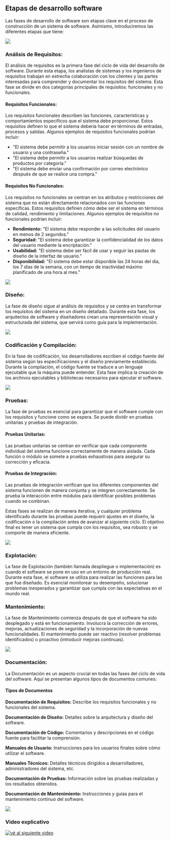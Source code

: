 ## Etapas de desarrollo software
<!-- Se crea un título donde se define que son las etapas de desarrollo -->
Las fases de desarrollo de software son etapas clave en el proceso de construcción de un sistema de software. Asimismo, introduciremos las diferentes etapas que tiene:

![](https://www.cudi.ar/wp-content/uploads/2021/06/desarrollo-software.jpg)
### Análisis de Requisitos:
<!-- Se crea un título nuevo donde se empieza a explicar cada una de las fases y insertamos una imagen en cada una de las etapas de desarrollo software -->
El análisis de requisitos es la primera fase del ciclo de vida del desarrollo de software. Durante esta etapa, los analistas de sistemas y los ingenieros de requisitos trabajan en estrecha colaboración con los clientes y las partes interesadas para comprender y documentar los requisitos del sistema. Esta fase se divide en dos categorías principales de requisitos: funcionales y no funcionales.

#### Requisitos Funcionales:

Los requisitos funcionales describen las funciones, características y comportamientos específicos que el sistema debe proporcionar. Estos requisitos definen lo que el sistema debería hacer en términos de entradas, procesos y salidas. Algunos ejemplos de requisitos funcionales podrían incluir:

- "El sistema debe permitir a los usuarios iniciar sesión con un nombre de usuario y una contraseña."
- "El sistema debe permitir a los usuarios realizar búsquedas de productos por categoría."
- "El sistema debe enviar una confirmación por correo electrónico después de que se realice una compra."

#### Requisitos No Funcionales:

Los requisitos no funcionales se centran en los atributos y restricciones del sistema que no están directamente relacionados con las funciones específicas. Estos requisitos definen cómo debe ser el sistema en términos de calidad, rendimiento y limitaciones. Algunos ejemplos de requisitos no funcionales podrían incluir:

- **Rendimiento:** "El sistema debe responder a las solicitudes del usuario en menos de 2 segundos."
- **Seguridad:** "El sistema debe garantizar la confidencialidad de los datos del usuario mediante la encriptación."
- **Usabilidad:** "El sistema debe ser fácil de usar y seguir las pautas de diseño de la interfaz de usuario."
- **Disponibilidad:** "El sistema debe estar disponible las 24 horas del día, los 7 días de la semana, con un tiempo de inactividad máximo planificado de una hora al mes."

![](https://www.kopen.es/wp-content/uploads/2022/03/104_17_03_ANALISIS-DE-REQUISITOS.jpg)

### Diseño:
La fase de diseño sigue al análisis de requisitos y se centra en transformar los requisitos del sistema en un diseño detallado. Durante esta fase, los arquitectos de software y diseñadores crean una representación visual y estructurada del sistema, que servirá como guía para la implementación.

![](https://streambe.com/wp-content/uploads/2022/09/diseno-we-grafico-scaled.jpg)

### Codificación y Compilación:
En la fase de codificación, los desarrolladores escriben el código fuente del sistema según las especificaciones y el diseño previamente establecido. Durante la compilación, el código fuente se traduce a un lenguaje ejecutable que la máquina puede entender. Esta fase implica la creación de los archivos ejecutables y bibliotecas necesarios para ejecutar el software.

![](https://d29jy8ovkd5kcx.cloudfront.net/wp-content/uploads/2022/01/07223232/la-calidad-del-software.jpg)

### Pruebas:
La fase de pruebas es esencial para garantizar que el software cumple con los requisitos y funcione como se espera. Se puede dividir en pruebas unitarias y pruebas de integración.

#### Pruebas Unitarias:
Las pruebas unitarias se centran en verificar que cada componente individual del sistema funcione correctamente de manera aislada. Cada función o módulo se somete a pruebas exhaustivas para asegurar su corrección y eficacia.

#### Pruebas de Integración:
Las pruebas de integración verifican que los diferentes componentes del sistema funcionen de manera conjunta y se integren correctamente. Se prueba la interacción entre módulos para identificar posibles problemas cuando se combinan.

Estas fases se realizan de manera iterativa, y cualquier problema identificado durante las pruebas puede requerir ajustes en el diseño, la codificación o la compilación antes de avanzar al siguiente ciclo. El objetivo final es tener un sistema que cumpla con los requisitos, sea robusto y se comporte de manera eficiente.

![](https://1.bp.blogspot.com/-X2_FpdI7lpA/XyApjrRSqeI/AAAAAAAB1v4/4Nz6BBoPkj8KdKOxJ1v5AK-tpIckROAkQCLcBGAsYHQ/s626/proceso-desarrollo-aplicaciones-pruebas-depuracion-software-antivirus-captura-errores_4968-747.jpg)

### Explotación:
La fase de Explotación (también llamada despliegue o implementación) es cuando el software se pone en uso en un entorno de producción real. Durante esta fase, el software se utiliza para realizar las funciones para las que fue diseñado. Es esencial monitorear su desempeño, solucionar problemas inesperados y garantizar que cumpla con las expectativas en el mundo real.

### Mantenimiento:
La fase de Mantenimiento comienza después de que el software ha sido desplegado y está en funcionamiento. Involucra la corrección de errores, mejoras, actualizaciones de seguridad y la incorporación de nuevas funcionalidades. El mantenimiento puede ser reactivo (resolver problemas identificados) o proactivo (introducir mejoras continuas).

![](https://ungoti.com/es/wp-content/uploads/sites/3/Personalizar.png)

### Documentación: 
La Documentación es un aspecto crucial en todas las fases del ciclo de vida del software. Aquí se presentan algunos tipos de documentos comunes:

####  Tipos de Documentos

**Documentación de Requisitos:** Describe los requisitos funcionales y no funcionales del sistema.

**Documentación de Diseño:** Detalles sobre la arquitectura y diseño del software.

**Documentación de Código:** Comentarios y descripciones en el código fuente para facilitar la comprensión.

**Manuales de Usuario:** Instrucciones para los usuarios finales sobre cómo utilizar el software.

**Manuales Técnicos:** Detalles técnicos dirigidos a desarrolladores, administradores del sistema, etc.

**Documentación de Pruebas:** Información sobre las pruebas realizadas y los resultados obtenidos.

**Documentación de Mantenimiento:** Instrucciones y guías para el mantenimiento continuo del software.

![](https://www.arsys.es/blog/file/uploads/2023/03/img-blog-template-27.jpg)

### Video explicativo
<!-- Insertamos un video en el cual explicamos mejor las etapas de desarrollo software -->

[![vé al siguiente video](https://softwarewebsas.com/public/images/blog/dev.webp)](https://youtu.be/s5ABwHaN7as?si=Shj-qPXGx9JuCFip)